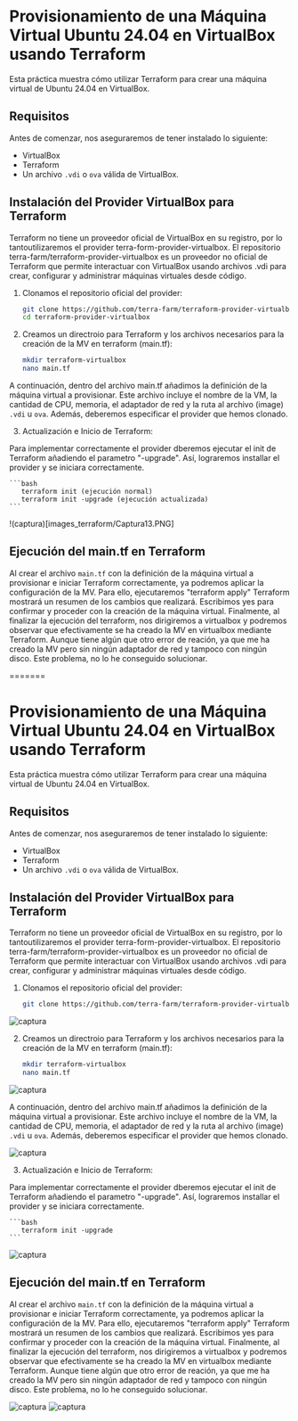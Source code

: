 # Provisionamiento de una Máquina Virtual Ubuntu 24.04 en VirtualBox usando Terraform

Esta práctica muestra cómo utilizar Terraform para crear una máquina virtual de Ubuntu 24.04 en VirtualBox.

## Requisitos

Antes de comenzar, nos aseguraremos de tener instalado lo siguiente:

- VirtualBox
- Terraform
- Un archivo `.vdi` o `ova` válida de VirtualBox.

## Instalación del Provider VirtualBox para Terraform

Terraform no tiene un proveedor oficial de VirtualBox en su registro, por lo tantoutilizaremos el provider terra-form-provider-virtualbox. El repositorio terra-farm/terraform-provider-virtualbox es un proveedor no oficial de Terraform que permite interactuar con VirtualBox usando archivos .vdi para crear, configurar y administrar máquinas virtuales desde código.

1. Clonamos el repositorio oficial del provider:

    ```bash
    git clone https://github.com/terra-farm/terraform-provider-virtualbox.git
    cd terraform-provider-virtualbox
    ```

2. Creamos un directroio para Terraform y los archivos necesarios para la creación de la MV en terraform (main.tf):

    ```bash
    mkdir terraform-virtualbox
    nano main.tf
    ```
A continuación, dentro del archivo main.tf añadimos la definición de la máquina virtual a provisionar. Este archivo incluye el nombre de la VM, la cantidad de CPU, memoria, el adaptador de red y la ruta al archivo (image) `.vdi` u `ova`.
Además, deberemos especificar el provider que hemos clonado.

3. Actualización e Inicio de Terraform:

Para implementar correctamente el provider dberemos ejecutar el init de Terraform añadiendo el parametro "-upgrade". Así, lograremos installar el provider y se iniciara correctamente.

    ```bash
       terraform init (ejecución normal)
       terraform init -upgrade (ejecución actualizada)
    ```
!(captura)[images_terraform/Captura13.PNG]

## Ejecución del main.tf en Terraform

Al crear el archivo `main.tf` con la definición de la máquina virtual a provisionar e iniciar Terraform correctamente, ya podremos aplicar la configuración de la MV. Para ello, ejecutaremos "terraform apply" Terraform mostrará un resumen de los cambios que realizará. Escribimos yes para confirmar y proceder con la creación de la máquina virtual.
Finalmente, al finalizar la ejecución del terraform, nos dirigiremos a virtualbox y podremos observar que efectivamente se ha creado la MV en virtualbox mediante Terraform. Aunque tiene algún que otro error de reación, ya que me ha creado la MV pero sin ningún adaptador de red y tampoco con ningún disco. Este problema, no lo he conseguido solucionar.

=======
# Provisionamiento de una Máquina Virtual Ubuntu 24.04 en VirtualBox usando Terraform

Esta práctica muestra cómo utilizar Terraform para crear una máquina virtual de Ubuntu 24.04 en VirtualBox.

## Requisitos

Antes de comenzar, nos aseguraremos de tener instalado lo siguiente:

- VirtualBox
- Terraform
- Un archivo `.vdi` o `ova` válida de VirtualBox.

## Instalación del Provider VirtualBox para Terraform

Terraform no tiene un proveedor oficial de VirtualBox en su registro, por lo tantoutilizaremos el provider terra-form-provider-virtualbox. El repositorio terra-farm/terraform-provider-virtualbox es un proveedor no oficial de Terraform que permite interactuar con VirtualBox usando archivos .vdi para crear, configurar y administrar máquinas virtuales desde código.

1. Clonamos el repositorio oficial del provider:

    ```bash
    git clone https://github.com/terra-farm/terraform-provider-virtualbox.git
    ```
![captura](images_terraform/Captura19.PNG)

2. Creamos un directroio para Terraform y los archivos necesarios para la creación de la MV en terraform (main.tf):

    ```bash
    mkdir terraform-virtualbox
    nano main.tf
    ```

![captura](images_terraform/Captura1.PNG)

A continuación, dentro del archivo main.tf añadimos la definición de la máquina virtual a provisionar. Este archivo incluye el nombre de la VM, la cantidad de CPU, memoria, el adaptador de red y la ruta al archivo (image) `.vdi` u `ova`.
Además, deberemos especificar el provider que hemos clonado.

![captura](images_terraform/Captura14.PNG)

3. Actualización e Inicio de Terraform:

Para implementar correctamente el provider dberemos ejecutar el init de Terraform añadiendo el parametro "-upgrade". Así, lograremos installar el provider y se iniciara correctamente.

    ```bash
       terraform init -upgrade
    ```
![captura](images_terraform/Captura13.PNG)

## Ejecución del main.tf en Terraform

Al crear el archivo `main.tf` con la definición de la máquina virtual a provisionar e iniciar Terraform correctamente, ya podremos aplicar la configuración de la MV. Para ello, ejecutaremos "terraform apply" Terraform mostrará un resumen de los cambios que realizará. Escribimos yes para confirmar y proceder con la creación de la máquina virtual.
Finalmente, al finalizar la ejecución del terraform, nos dirigiremos a virtualbox y podremos observar que efectivamente se ha creado la MV en virtualbox mediante Terraform. Aunque tiene algún que otro error de reación, ya que me ha creado la MV pero sin ningún adaptador de red y tampoco con ningún disco. Este problema, no lo he conseguido solucionar.

![captura](images_terraform/Captura15.PNG)
![captura](images_terraform/Captura20.PNG)

